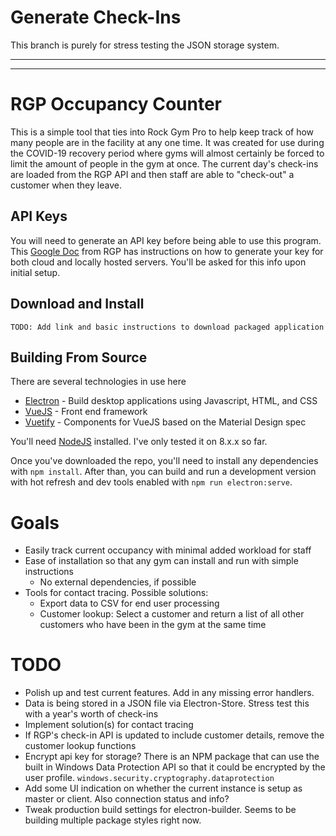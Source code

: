 # Generate Check-Ins
This branch is purely for stress testing the JSON storage system.

---
---

# RGP Occupancy Counter
This is a simple tool that ties into Rock Gym Pro to help keep track of how many people are in the facility at any one time.  It was created for use during the COVID-19 recovery period where gyms will almost certainly be forced to limit the amount of people in the gym at once.  The current day's check-ins are loaded from the RGP API and then staff are able to "check-out" a customer when they leave.

## API Keys
You will need to generate an API key before being able to use this program.  This [Google Doc](https://docs.google.com/document/d/1J_r1QkUphSsaPa-KdqsUv0xd7r39qp3M4169ouv6rXc/edit) from RGP has instructions on how to generate your key for both cloud and locally hosted servers.  You'll be asked for this info upon initial setup.

## Download and Install
`TODO: Add link and basic instructions to download packaged application`


## Building From Source
There are several technologies in use here
- [Electron](https://electronjs.org) - Build desktop applications using Javascript, HTML, and CSS
- [VueJS](https://vuejs.org) - Front end framework
- [Vuetify](https://vuetifyjs.com) - Components for VueJS based on the Material Design spec

You'll need [NodeJS](https://nodejs.org) installed.  I've only tested it on 8.x.x so far.

Once you've downloaded the repo, you'll need to install any dependencies with `npm install`.  After than, you can build and run a development version with hot refresh and dev tools enabled with `npm run electron:serve`.


# Goals
- Easily track current occupancy with minimal added workload for staff
- Ease of installation so that any gym can install and run with simple instructions
	- No external dependencies, if possible
- Tools for contact tracing.  Possible solutions:
	- Export data to CSV for end user processing
	- Customer lookup: Select a customer and return a list of all other customers who have been in the gym at the same time

# TODO
- Polish up and test current features.  Add in any missing error handlers.
- Data is being stored in a JSON file via Electron-Store.  Stress test this with a year's worth of check-ins
- Implement solution(s) for contact tracing
- If RGP's check-in API is updated to include customer details, remove the customer lookup functions
- Encrypt api key for storage?  There is an NPM package that can use the built in Windows Data Protection API so that it could be encrypted by the user profile. `windows.security.cryptography.dataprotection`
- Add some UI indication on whether the current instance is setup as master or client.  Also connection status and info?
- Tweak production build settings for electron-builder.  Seems to be building multiple package styles right now.
